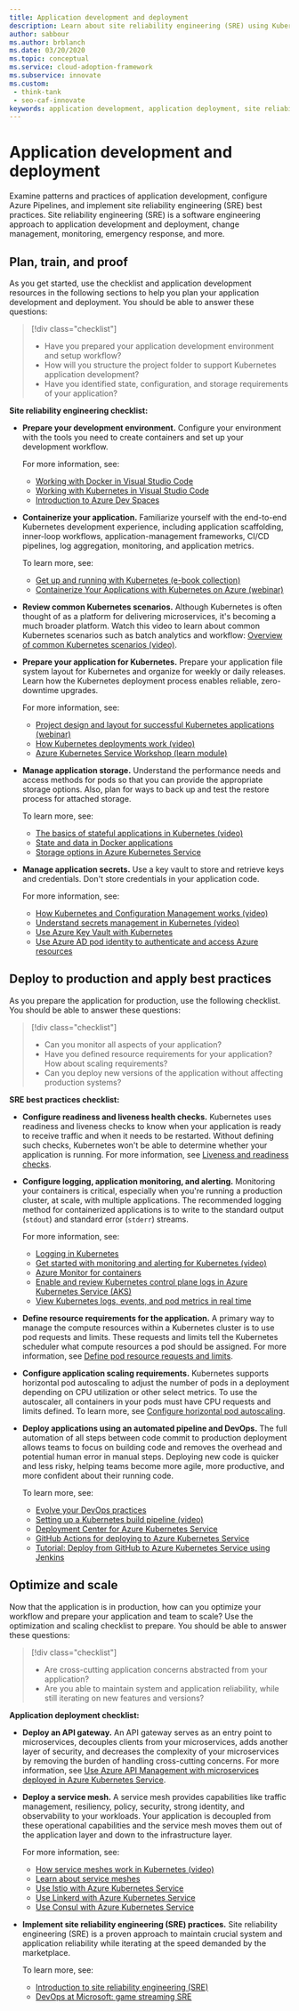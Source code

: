 ```yaml
---
title: Application development and deployment
description: Learn about site reliability engineering (SRE) using Kubernetes in the Cloud Adoption Framework for application development and deployment.
author: sabbour
ms.author: brblanch
ms.date: 03/20/2020
ms.topic: conceptual
ms.service: cloud-adoption-framework
ms.subservice: innovate
ms.custom:
 - think-tank
 - seo-caf-innovate
keywords: application development, application deployment, site reliability engineering
---
```


<!-- cSpell:ignore autoscaler Istio Linkerd -->

# Application development and deployment

Examine patterns and practices of application development, configure Azure Pipelines, and implement site reliability engineering (SRE) best practices. Site reliability engineering (SRE) is a software engineering approach to application development and deployment, change management, monitoring, emergency response, and more.

## Plan, train, and proof

As you get started, use the checklist and application development resources in the following sections to help you plan your application development and deployment. You should be able to answer these questions:

> [!div class="checklist"]
>
> - Have you prepared your application development environment and setup workflow?
> - How will you structure the project folder to support Kubernetes application development?
> - Have you identified state, configuration, and storage requirements of your application?

<!-- docutune:casing "AAD Pod Identity" -->

**Site reliability engineering checklist:**

- **Prepare your development environment.** Configure your environment with the tools you need to create containers and set up your development workflow.

  For more information, see:
  - [Working with Docker in Visual Studio Code](https://code.visualstudio.com/docs/containers/overview)
  - [Working with Kubernetes in Visual Studio Code](https://code.visualstudio.com/docs/azure/kubernetes)
  - [Introduction to Azure Dev Spaces](/azure/dev-spaces/about)

- **Containerize your application.** Familiarize yourself with the end-to-end Kubernetes development experience, including application scaffolding, inner-loop workflows, application-management frameworks, CI/CD pipelines, log aggregation, monitoring, and application metrics.

  To learn more, see:
  - [Get up and running with Kubernetes (e-book collection)](https://azure.microsoft.com/resources/containerize-your-apps-with-docker-and-kubernetes/)
  - [Containerize Your Applications with Kubernetes on Azure (webinar)](https://info.microsoft.com/AU-AzureApp-WBNR-FY20-11Nov-12-ContainerizeYourApplicationswithKubernetesonAzure-SRDEM10557_LP02OnDemandRegistration-ForminBody.html)

- **Review common Kubernetes scenarios.** Although Kubernetes is often thought of as a platform for delivering microservices, it's becoming a much broader platform. Watch this video to learn about common Kubernetes scenarios such as batch analytics and workflow: [Overview of common Kubernetes scenarios (video)](https://www.youtube.com/watch?list=PLLasX02E8BPCrIhFrc_ZiINhbRkYMKdPT&v=zd8vYhrFXp4&index=7).

- **Prepare your application for Kubernetes.** Prepare your application file system layout for Kubernetes and organize for weekly or daily releases. Learn how the Kubernetes deployment process enables reliable, zero-downtime upgrades.

  For more information, see:
  - [Project design and layout for successful Kubernetes applications (webinar)](https://info.microsoft.com/ww-OnDemandRegistration-successful-kubernetes-applications-webinar.html)
  - [How Kubernetes deployments work (video)](https://www.youtube.com/watch?list=PLLasX02E8BPCrIhFrc_ZiINhbRkYMKdPT&v=mNK14yXIZF4&index=3)
  - [Azure Kubernetes Service Workshop (learn module)](/learn/modules/aks-workshop/)

- **Manage application storage.** Understand the performance needs and access methods for pods so that you can provide the appropriate storage options. Also, plan for ways to back up and test the restore process for attached storage.

  To learn more, see:

  - [The basics of stateful applications in Kubernetes (video)](https://www.youtube.com/watch?list=PLLasX02E8BPCrIhFrc_ZiINhbRkYMKdPT&v=GieXzb91I40&index=9)
  - [State and data in Docker applications](/dotnet/architecture/microservices/architect-microservice-container-applications/docker-application-state-data)
  - [Storage options in Azure Kubernetes Service](/azure/aks/operator-best-practices-storage)

- **Manage application secrets.** Use a key vault to store and retrieve keys and credentials. Don't store credentials in your application code.

  For more information, see:
  - [How Kubernetes and Configuration Management works (video)](https://www.youtube.com/watch?list=PLLasX02E8BPCrIhFrc_ZiINhbRkYMKdPT&v=vRcQOZLnKUk&index=11)
  - [Understand secrets management in Kubernetes (video)](https://www.youtube.com/watch?list=PLLasX02E8BPCrIhFrc_ZiINhbRkYMKdPT&v=KmhM33j5WYk&index=10)
  - [Use Azure Key Vault with Kubernetes](https://github.com/azure/kubernetes-keyvault-flexvol)
  - [Use Azure AD pod identity to authenticate and access Azure resources](https://github.com/azure/aad-pod-identity)

## Deploy to production and apply best practices

As you prepare the application for production, use the following checklist. You should be able to answer these questions:

> [!div class="checklist"]
>
> - Can you monitor all aspects of your application?
> - Have you defined resource requirements for your application? How about scaling requirements?
> - Can you deploy new versions of the application without affecting production systems?

<!-- -->

**SRE best practices checklist:**

- **Configure readiness and liveness health checks.** Kubernetes uses readiness and liveness checks to know when your application is ready to receive traffic and when it needs to be restarted. Without defining such checks, Kubernetes won't be able to determine whether your application is running. For more information, see [Liveness and readiness checks](https://kubernetes.io/docs/tasks/configure-pod-container/configure-liveness-readiness-startup-probes/).

- **Configure logging, application monitoring, and alerting.** Monitoring your containers is critical, especially when you're running a production cluster, at scale, with multiple applications. The recommended logging method for containerized applications is to write to the standard output (`stdout`) and standard error (`stderr`) streams.

  For more information, see:
  - [Logging in Kubernetes](https://kubernetes.io/docs/concepts/cluster-administration/logging/)
  - [Get started with monitoring and alerting for Kubernetes (video)](https://www.youtube.com/watch?list=PLLasX02E8BPCrIhFrc_ZiINhbRkYMKdPT&v=W7aN_z-cyUw&index=16)
  - [Azure Monitor for containers](/azure/azure-monitor/containers/container-insights-overview)
  - [Enable and review Kubernetes control plane logs in Azure Kubernetes Service (AKS)](/azure/aks/view-control-plane-logs)
  - [View Kubernetes logs, events, and pod metrics in real time](/azure/azure-monitor/containers/container-insights-livedata-overview)

- **Define resource requirements for the application.** A primary way to manage the compute resources within a Kubernetes cluster is to use pod requests and limits. These requests and limits tell the Kubernetes scheduler what compute resources a pod should be assigned. For more information, see [Define pod resource requests and limits](/azure/aks/developer-best-practices-resource-management#define-pod-resource-requests-and-limits).

- **Configure application scaling requirements.** Kubernetes supports horizontal pod autoscaling to adjust the number of pods in a deployment depending on CPU utilization or other select metrics. To use the autoscaler, all containers in your pods must have CPU requests and limits defined. To learn more, see [Configure horizontal pod autoscaling](/azure/aks/tutorial-kubernetes-scale#autoscale-pods).

- **Deploy applications using an automated pipeline and DevOps.** The full automation of all steps between code commit to production deployment allows teams to focus on building code and removes the overhead and potential human error in manual steps. Deploying new code is quicker and less risky, helping teams become more agile, more productive, and more confident about their running code.

  To learn more, see:
  - [Evolve your DevOps practices](/learn/paths/evolve-your-devops-practices/)
  - [Setting up a Kubernetes build pipeline (video)](https://www.youtube.com/watch?list=PLLasX02E8BPCrIhFrc_ZiINhbRkYMKdPT&v=5irsAdKoEBU&index=6)
  - [Deployment Center for Azure Kubernetes Service](/azure/aks/deployment-center-launcher)
  - [GitHub Actions for deploying to Azure Kubernetes Service](/azure/aks/kubernetes-action)
  - [Tutorial: Deploy from GitHub to Azure Kubernetes Service using Jenkins](/azure/developer/jenkins/deploy-from-github-to-aks)

## Optimize and scale

Now that the application is in production, how can you optimize your workflow and prepare your application and team to scale? Use the optimization and scaling checklist to prepare. You should be able to answer these questions:

> [!div class="checklist"]
>
> - Are cross-cutting application concerns abstracted from your application?
> - Are you able to maintain system and application reliability, while still iterating on new features and versions?

<!-- docutune:casing Consul -->

**Application deployment checklist:**

- **Deploy an API gateway.** An API gateway serves as an entry point to microservices, decouples clients from your microservices, adds another layer of security, and decreases the complexity of your microservices by removing the burden of handling cross-cutting concerns. For more information, see [Use Azure API Management with microservices deployed in Azure Kubernetes Service](/azure/api-management/api-management-kubernetes).

- **Deploy a service mesh.** A service mesh provides capabilities like traffic management, resiliency, policy, security, strong identity, and observability to your workloads. Your application is decoupled from these operational capabilities and the service mesh moves them out of the application layer and down to the infrastructure layer.

  For more information, see:
  - [How&nbsp;service&nbsp;meshes&nbsp;work&nbsp;in&nbsp;Kubernetes&nbsp;(video)](https://www.youtube.com/watch?list=PLLasX02E8BPCrIhFrc_ZiINhbRkYMKdPT&v=izVWk7rYqWI&index=15) <br>
  - [Learn about service meshes](/azure/aks/servicemesh-about) <br>
  - [Use Istio with Azure Kubernetes Service](/azure/aks/servicemesh-istio-about) <br>
  - [Use Linkerd with Azure Kubernetes Service](/azure/aks/servicemesh-linkerd-about) <br>
  - [Use Consul with Azure Kubernetes Service](/azure/aks/servicemesh-consul-about)

- **Implement site reliability engineering (SRE) practices.** Site reliability engineering (SRE) is a proven approach to maintain crucial system and application reliability while iterating at the speed demanded by the marketplace.

  To learn more, see:
  - [Introduction to site reliability engineering (SRE)](/learn/modules/intro-to-site-reliability-engineering/) <br>
  - [DevOps at Microsoft: game streaming SRE](https://azure.microsoft.com/resources/devops-at-microsoft-game-streaming-sre/)
